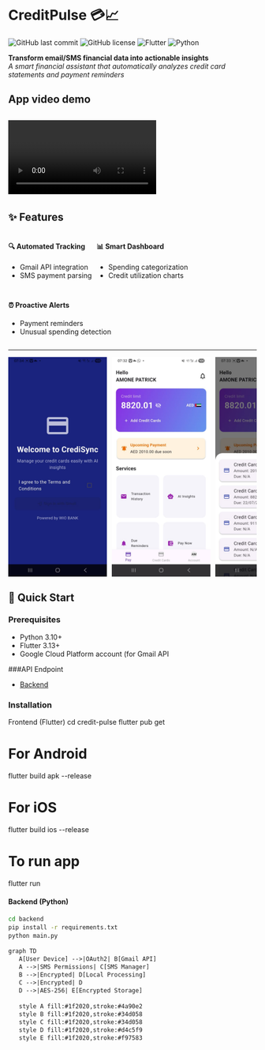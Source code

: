 # CreditPulse 💳📈
![GitHub last commit](https://img.shields.io/github/last-commit/yourusername/creditpulse?color=blueviolet)
![GitHub license](https://img.shields.io/github/license/yourusername/creditpulse?color=success)
![Flutter](https://img.shields.io/badge/Flutter-3.13-blue?logo=flutter)
![Python](https://img.shields.io/badge/Python-3.10+-yellow?logo=python)

**Transform email/SMS financial data into actionable insights**  
*A smart financial assistant that automatically analyzes credit card statements and payment reminders*

## App video demo

![Video Demo](images/wio-video.mp4)
---

## ✨ Features

<div style="display: flex; flex-wrap: wrap; gap: 10px;">
  <div>
    <h4>🔍 Automated Tracking</h4>
    <ul>
      <li>Gmail API integration</li>
      <li>SMS payment parsing</li>
    </ul>
  </div>
  <div>
    <h4>📊 Smart Dashboard</h4>
    <ul>
      <li>Spending categorization</li>
      <li>Credit utilization charts</li>
    </ul>
  </div>
  <div>
    <h4>⏰ Proactive Alerts</h4>
    <ul>
      <li>Payment reminders</li>
      <li>Unusual spending detection</li>
    </ul>
  </div>
</div>

---
<div style="display: flex; gap: 10px; overflow-x: auto;">
  <img src="images/wio2.jpeg" width="200" alt="do"> <img src="images/wio3.jpeg" width="200" alt="run">
<img src="images/wio4.jpeg" width="200" alt="Alerts"> <img src="images/wio.jpeg" width="200" alt="Spending Analysis"> 
</div>

## 🚀 Quick Start

### Prerequisites
- Python 3.10+
- Flutter 3.13+
- Google Cloud Platform account (for Gmail API

###API Endpoint
- [Backend](https://creditpulse.onrender.com/docs#/)
 
### Installation

Frontend (Flutter)
cd credit-pulse
flutter pub get

# For Android
flutter build apk --release

# For iOS
flutter build ios --release

# To run app
flutter run

#### Backend (Python)
```bash
cd backend
pip install -r requirements.txt
python main.py
```

 ```mermaid
graph TD
    A[User Device] -->|OAuth2| B[Gmail API]
    A -->|SMS Permissions| C[SMS Manager]
    B -->|Encrypted| D[Local Processing]
    C -->|Encrypted| D
    D -->|AES-256| E[Encrypted Storage]
    
    style A fill:#1f2020,stroke:#4a90e2
    style B fill:#1f2020,stroke:#34d058
    style C fill:#1f2020,stroke:#34d058
    style D fill:#1f2020,stroke:#d4c5f9
    style E fill:#1f2020,stroke:#f97583
```
